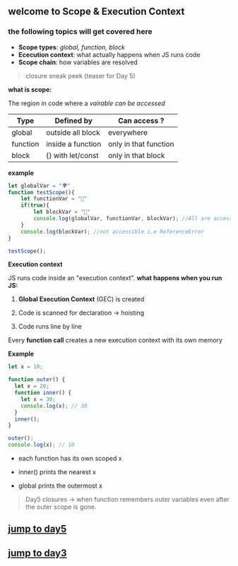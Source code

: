 ## welcome to Scope & Execution Context

### the following topics will get covered here

- **Scope types**: *global, function, block*
- **Ececution context**: what actually happens when JS runs code
- **Scope chain**: how variables are resolved

> closure sneak peek (teaser for Day 5)



**what is scope:**

The region in code where a *vairable can be accessed*

| **Type** | **Defined by**    | **Can access ?**      |
| -------- | ----------------- | --------------------- |
| global   | outside all block | everywhere            |
| function | inside a function | only in that function |
| block    | {} with let/const | only in that block    |

**example**

```js
let globalVar = "🌍"
function testScope(){
    let functionVar = "👷"
    if(true){
        let blockVar = "🧱"
        console.log(globalVar, functionVar, blockVar); //All are accessible 
    }
    console.log(blockVar); //not accessible i.e ReferenceError
}

testScope();
```

**Execution context**

JS runs code inside an "execution context".
**what happens when you run JS:**

1.  **Global Execution Context** (GEC) is created

2.  Code is scanned for declaration -> hoisting

3.  Code runs line by line

Every **function call** creates a new execution context with its own memory



**Example**

```js
let x = 10;

function outer() {
  let x = 20;
  function inner() {
    let x = 30;
    console.log(x); // 30
  }
  inner();
}

outer();
console.log(x); // 10
```

- each function has its own scoped x

- inner() prints the nearest x

- global prints the outermost x


> Day5 closures -> when function remembers outer variables even after the outer scope is gone.

## [jump to day5](../Day5/day5.md)
## [jump to day3](../Day3/day3.md)